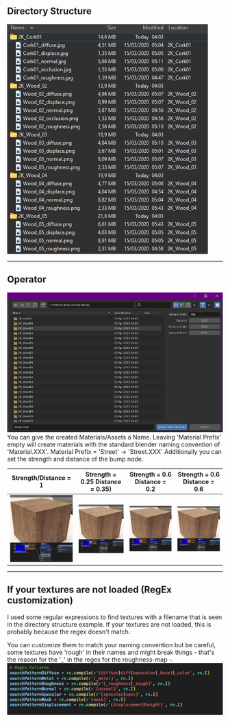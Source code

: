 ## Directory Structure
![Needed directory structure](/images/NeededDirectoryStructure.jpg)

---

## Operator
![Directory Selection](/images/DirectorySelection.jpg)
You can give the created Materials/Assets a Name.
Leaving 'Material Prefix' empty will create materials with the standard blender naming convention of 'Material.XXX'.
Material Prefix = 'Street' -> 'Street.XXX'
Additionally you can set the strength and distance of the bump node.

Strength/Distance = 1 | Strength = 0.25 Distance = 0.35) | Strength = 0.6 Distance = 0.2 | Strength = 0.6 Distance = 0.6 |
| ---- | ---- | ---- |  ---- |
 <img src="images/defaultBump.jpg" alt="drawing" width="200"/> | <img src="images/customBump.jpg" alt="drawing" width="200"/> | <img src="images/strength.jpg" alt="drawing" width="200"/> | <img src="images/distance.jpg" alt="drawing" width="200"/>

---

## If your textures are not loaded (RegEx customization)
I used some regular expressions to find textures with a filename that is seen in the directory structure example. If your textures are not loaded, this is probably because the regex doesn't match.

You can customize them to match your naming convention but be careful, some textures have 'rough' in their names and might break things - that's the reason for the '_' in the regex for the roughness-map -.
![RegEx](/images/RegEx.jpg)


